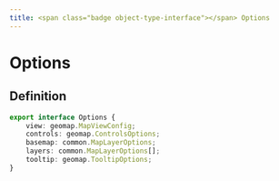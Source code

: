 ```yaml
---
title: <span class="badge object-type-interface"></span> Options
---
```

# <span class="badge object-type-interface"></span> Options

## Definition

```typescript
export interface Options {
	view: geomap.MapViewConfig;
	controls: geomap.ControlsOptions;
	basemap: common.MapLayerOptions;
	layers: common.MapLayerOptions[];
	tooltip: geomap.TooltipOptions;
}

```

